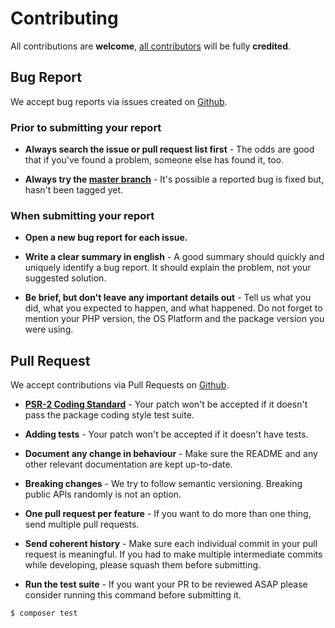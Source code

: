 # Contributing

All contributions are **welcome**, [all contributors](https://github.com/kevindierkx/laravel-domain-parser/graphs/contributors) will be fully **credited**.

## Bug Report

We accept bug reports via issues created on [Github](https://github.com/kevindierkx/laravel-domain-parser/issues).

### Prior to submitting your report

- **Always search the issue or pull request list first** - The odds are good that if you've found a problem, someone else has found it, too.

- **Always try the [master branch](https://github.com/kevindierkx/laravel-domain-parser)** - It's possible a reported bug is fixed but, hasn't been tagged yet.

### When submitting your report

- **Open a new bug report for each issue.**

- **Write a clear summary in english** - A good summary should quickly and uniquely identify a bug report. It should explain the problem, not your suggested solution.

- **Be brief, but don't leave any important details out** - Tell us what you did, what you expected to happen, and what happened. Do not forget to mention your PHP version, the OS Platform and the package version you were using.

## Pull Request

We accept contributions via Pull Requests on [Github](https://github.com/kevindierkx/laravel-domain-parser/pull).

- **[PSR-2 Coding Standard](https://www.php-fig.org/psr/psr-2/)** - Your patch won't be accepted if it doesn't pass the package coding style test suite.

- **Adding tests** - Your patch won't be accepted if it doesn't have tests.

- **Document any change in behaviour** - Make sure the README and any other relevant documentation are kept up-to-date.

- **Breaking changes** - We try to follow semantic versioning. Breaking public APIs randomly is not an option.

- **One pull request per feature** - If you want to do more than one thing, send multiple pull requests.

- **Send coherent history** - Make sure each individual commit in your pull request is meaningful. If you had to make multiple intermediate commits while developing, please squash them before submitting.

- **Run the test suite** - If you want your PR to be reviewed ASAP please consider running this command before submitting it.

``` bash
$ composer test
```
